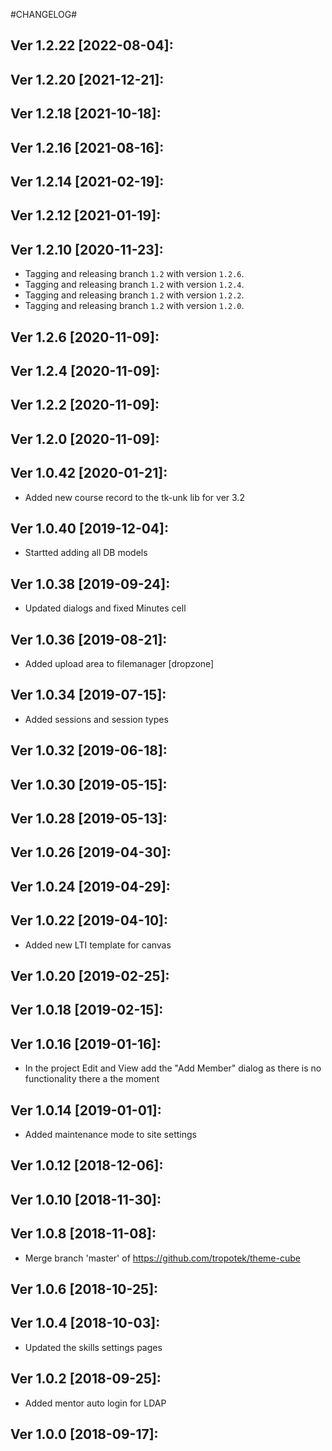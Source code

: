 #CHANGELOG#

Ver 1.2.22 [2022-08-04]:
-------------------------------


Ver 1.2.20 [2021-12-21]:
-------------------------------


Ver 1.2.18 [2021-10-18]:
-------------------------------


Ver 1.2.16 [2021-08-16]:
-------------------------------


Ver 1.2.14 [2021-02-19]:
-------------------------------


Ver 1.2.12 [2021-01-19]:
-------------------------------


Ver 1.2.10 [2020-11-23]:
-------------------------------
  - Tagging and releasing branch `1.2` with version `1.2.6`.
  - Tagging and releasing branch `1.2` with version `1.2.4`.
  - Tagging and releasing branch `1.2` with version `1.2.2`.
  - Tagging and releasing branch `1.2` with version `1.2.0`.


Ver 1.2.6 [2020-11-09]:
-------------------------------


Ver 1.2.4 [2020-11-09]:
-------------------------------


Ver 1.2.2 [2020-11-09]:
-------------------------------


Ver 1.2.0 [2020-11-09]:
-------------------------------


Ver 1.0.42 [2020-01-21]:
-------------------------------
  - Added new course record to the tk-unk lib for ver 3.2


Ver 1.0.40 [2019-12-04]:
-------------------------------
  - Startted adding all DB models


Ver 1.0.38 [2019-09-24]:
-------------------------------
  - Updated dialogs and fixed Minutes cell


Ver 1.0.36 [2019-08-21]:
-------------------------------
  - Added upload area to filemanager [dropzone]


Ver 1.0.34 [2019-07-15]:
-------------------------------
  - Added sessions and session types


Ver 1.0.32 [2019-06-18]:
-------------------------------


Ver 1.0.30 [2019-05-15]:
-------------------------------


Ver 1.0.28 [2019-05-13]:
-------------------------------


Ver 1.0.26 [2019-04-30]:
-------------------------------


Ver 1.0.24 [2019-04-29]:
-------------------------------


Ver 1.0.22 [2019-04-10]:
-------------------------------
  - Added new LTI template for canvas


Ver 1.0.20 [2019-02-25]:
-------------------------------


Ver 1.0.18 [2019-02-15]:
-------------------------------


Ver 1.0.16 [2019-01-16]:
-------------------------------
  - In the project Edit and View add the "Add Member" dialog as there is no functionality there a
   the moment


Ver 1.0.14 [2019-01-01]:
-------------------------------
  - Added maintenance mode to site settings


Ver 1.0.12 [2018-12-06]:
-------------------------------


Ver 1.0.10 [2018-11-30]:
-------------------------------


Ver 1.0.8 [2018-11-08]:
-------------------------------
  - Merge branch 'master' of https://github.com/tropotek/theme-cube


Ver 1.0.6 [2018-10-25]:
-------------------------------


Ver 1.0.4 [2018-10-03]:
-------------------------------
  - Updated the skills settings pages


Ver 1.0.2 [2018-09-25]:
-------------------------------
  - Added mentor auto login for LDAP


Ver 1.0.0 [2018-09-17]:
-------------------------------






